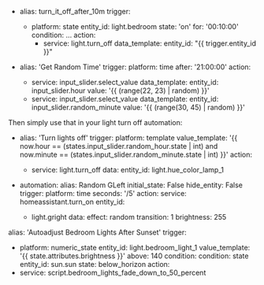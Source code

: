 - alias: turn_it_off_after_10m
  trigger:
    - platform: state
      entity_id: light.bedroom
      state: 'on'
      for: '00:10:00'
    condition:
      ...
    action:
      - service: light.turn_off
        data_template:
          entity_id: "{{ trigger.entity_id }}"


- alias: 'Get Random Time'
     trigger:
     platform: time
     after: '21:00:00'
   action:
     - service: input_slider.select_value
       data_template:
         entity_id: input_slider.hour
         value: '{{ (range(22, 23) | random) }}'
     - service: input_slider.select_value
       data_template:
         entity_id: input_slider.random_minute
         value: '{{ (range(30, 45) | random) }}'

Then simply use that in your light turn off automation:

 - alias: 'Turn lights off'
   trigger:
     platform: template
     value_template: '{{ now.hour == (states.input_slider.random_hour.state | int) and now.minute == (states.input_slider.random_minute.state | int) }}'
   action:
     - service: light.turn_off
       data: 
         entity_id: light.hue_color_lamp_1
 
 
- automation:
  alias: Random GLeft
  initial_state: False
  hide_entity: False
trigger:
  platform: time
  seconds: '/5'
action:
  service: homeassistant.turn_on
  entity_id:
    - light.gright
  data:
    effect: random
    transition: 1
    brightness: 255
    
    
alias: 'Autoadjust Bedroom Lights After Sunset'
trigger:
  - platform: numeric_state
    entity_id: light.bedroom_light_1
    value_template: '{{ state.attributes.brightness }}'
    above: 140
condition:
  condition: state
  entity_id: sun.sun
  state: below_horizon
action:
  - service: script.bedroom_lights_fade_down_to_50_percent